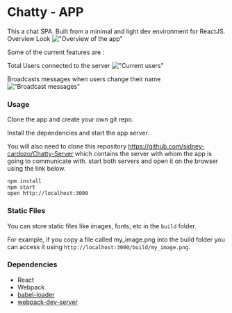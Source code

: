 Chatty - APP
=====================

This a chat SPA. Built from a minimal and light dev environment for ReactJS.
Overview Look
!["Overview of the app"](https://github.com/sidney-cardozo/PreReq-Simple/blob/master/screenshots/HelloReact.png)

Some of the current features are :

Total Users connected to the server
!["Current users"](https://github.com/sidney-cardozo/PreReq-Simple/blob/master/screenshots/Selection_002.png)

Broadcasts messages when users change their name
!["Broadcast messages"](https://github.com/sidney-cardozo/PreReq-Simple/blob/master/screenshots/Selection_003.png)



### Usage

Clone the app and create your own git repo.

Install the dependencies and start the app server.

You will also need to clone this repository https://github.com/sidney-cardozo/Chatty-Server which contains the server with whom the app is going to communicate with. start both servers and open it on the browser using the link below.

```
npm install
npm start
open http://localhost:3000
```

### Static Files

You can store static files like images, fonts, etc in the `build` folder.

For example, if you copy a file called my_image.png into the build folder you can access it using `http://localhost:3000/build/my_image.png`.


### Dependencies

* React
* Webpack
* [babel-loader](https://github.com/babel/babel-loader)
* [webpack-dev-server](https://github.com/webpack/webpack-dev-server)

